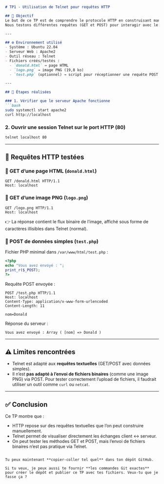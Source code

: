  
````markdown
# TP1 - Utilisation de Telnet pour requêtes HTTP

## 🎯 Objectif
Le but de ce TP est de comprendre le protocole HTTP en construisant manuellement des requêtes via **Telnet** vers un serveur Apache installé sur Ubuntu.  
Nous testons différentes requêtes (GET et POST) pour interagir avec le serveur et observer les réponses.

---

## ⚙️ Environnement utilisé
- Système : Ubuntu 22.04
- Serveur Web : Apache2
- Outil réseau : Telnet
- Fichiers créés/testés :
  - `donald.html` → page HTML
  - `logo.png` → image PNG (19,8 ko)
  - `test.php` (optionnel) → script pour réceptionner une requête POST

---

## 📝 Étapes réalisées

### 1. Vérifier que le serveur Apache fonctionne
```bash
sudo systemctl start apache2
curl http://localhost
````

### 2. Ouvrir une session Telnet sur le port HTTP (80)

```bash
telnet localhost 80
```

---

## 📌 Requêtes HTTP testées

### 🔹 GET d’une page HTML (`donald.html`)

```
GET /donald.html HTTP/1.1
Host: localhost

```

### 🔹 GET d’une image PNG (`logo.png`)

```
GET /logo.png HTTP/1.1
Host: localhost

```

👉 La réponse contient le flux binaire de l’image, affiché sous forme de caractères illisibles dans Telnet (normal).

### 🔹 POST de données simples (`test.php`)

Fichier PHP minimal dans `/var/www/html/test.php` :

```php
<?php
echo "Vous avez envoyé : ";
print_r($_POST);
?>
```

Requête POST envoyée :

```
POST /test.php HTTP/1.1
Host: localhost
Content-Type: application/x-www-form-urlencoded
Content-Length: 11

nom=Donald
```

Réponse du serveur :

```
Vous avez envoyé : Array ( [nom] => Donald )
```

---

## ⚠️ Limites rencontrées

* Telnet est adapté aux **requêtes textuelles** (GET/POST avec données simples).
* Il n’est **pas adapté à l’envoi de fichiers binaires** (comme une image PNG) via POST.
  Pour tester correctement l’upload de fichiers, il faudrait utiliser un outil comme `curl` ou `netcat`.

---

## ✅ Conclusion

Ce TP montre que :

* HTTP repose sur des requêtes textuelles que l’on peut construire manuellement.
* Telnet permet de visualiser directement les échanges client ↔ serveur.
* On peut tester les méthodes GET et POST, mais l’envoi de fichiers binaires n’est pas pratique via Telnet.

```

Tu peux maintenant **copier-coller tel quel** dans ton dépôt GitHub.  

Si tu veux, je peux aussi te fournir **les commandes Git exactes** pour créer le dépôt et publier ce TP avec tes fichiers. Veux‑tu que je fasse ça ?
```

